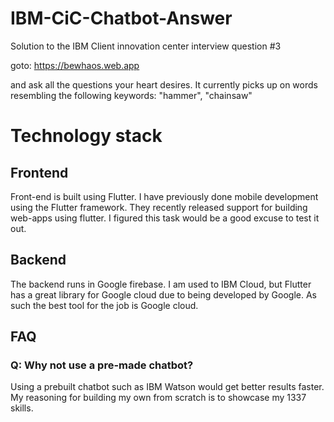 # IBM-CiC-Chatbot-Answer
Solution to the IBM Client innovation center interview question #3

goto:
https://bewhaos.web.app

and ask all the questions your heart desires. It currently picks up on words resembling the following keywords: "hammer", "chainsaw"

# Technology stack
## Frontend
Front-end is built using Flutter. I have previously done mobile development using the Flutter framework. They recently released support for building web-apps using flutter. I figured this task would be a good excuse to test it out.
## Backend
The backend runs in Google firebase. I am used to IBM Cloud, but Flutter has a great library for Google cloud due to being developed by Google. As such the best tool for the job is Google cloud.

## FAQ
### Q: Why not use a pre-made chatbot?
Using a prebuilt chatbot such as IBM Watson would get better results faster. My reasoning for building my own from scratch is to showcase my 1337 skills.